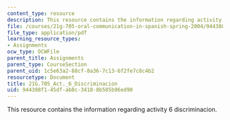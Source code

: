 ```yaml
---
content_type: resource
description: This resource contains the information regarding activity 6 discriminacion.
file: /courses/21g-705-oral-communication-in-spanish-spring-2004/944388f145dfab8c34188b585b96ed90_MIT21G_705S04_act6discrim.pdf
file_type: application/pdf
learning_resource_types:
- Assignments
ocw_type: OCWFile
parent_title: Assignments
parent_type: CourseSection
parent_uid: 1c5e63a2-88cf-8a36-7c13-6f2fe7c8c4b2
resourcetype: Document
title: 21G.705_Act._6_Discriminacion
uid: 944388f1-45df-ab8c-3418-8b585b96ed90
---
```

This resource contains the information regarding activity 6 discriminacion.

